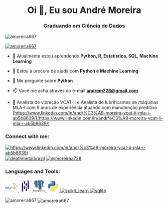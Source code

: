 <h1 align="center">Oi 👋, Eu sou André Moreira</h1>
<h3 align="center">Graduando em Ciência de Dados</h3>

<p align="left"> <img src="https://komarev.com/ghpvc/?username=amoreira667&label=Profile%20views&color=0e75b6&style=flat" alt="amoreira667" /> </p>

<p align="left"> <a href="https://github.com/ryo-ma/github-profile-trophy"><img src="https://github-profile-trophy.vercel.app/?username=amoreira667" alt="amoreira667" /></a> </p>

- 🌱 Atualmente estou aprendendo **Python, R, Estatística, SQL, Machine Learning**

- 🤝 Estou à procura de ajuda com **Python e Machine Learning**

- 💬 Me pergunte sobre **Python**

- 📫 Você me acha através do e-mail **andrem728@gmail.com**

- 📄 Analista de vibração VCAT-II e Analista de lubrificantes de máquinas MLA-I com 9 anos de experiência atuando com manutenção preditiva [https://www.linkedin.com/in/andr%C3%A9-moreira-vcat-ii-mla-i-ab5b8639/](https://www.linkedin.com/in/andr%C3%A9-moreira-vcat-ii-mla-i-ab5b8639/)

<h3 align="left">Connect with me:</h3>
<p align="left">
<a href="https://linkedin.com/in/https://www.linkedin.com/in/andr%c3%a9-moreira-vcat-ii-mla-i-ab5b8639/" target="blank"><img align="center" src="https://raw.githubusercontent.com/rahuldkjain/github-profile-readme-generator/master/src/images/icons/Social/linked-in-alt.svg" alt="https://www.linkedin.com/in/andr%c3%a9-moreira-vcat-ii-mla-i-ab5b8639/" height="30" width="40" /></a>
<a href="https://kaggle.com/deathmetalbrazil" target="blank"><img align="center" src="https://raw.githubusercontent.com/rahuldkjain/github-profile-readme-generator/master/src/images/icons/Social/kaggle.svg" alt="deathmetalbrazil" height="30" width="40" /></a>
<a href="https://medium.com/@moreiraa728" target="blank"><img align="center" src="https://raw.githubusercontent.com/rahuldkjain/github-profile-readme-generator/master/src/images/icons/Social/medium.svg" alt="@moreiraa728" height="30" width="40" /></a>
</p>

<h3 align="left">Languages and Tools:</h3>
<p align="left"> <a href="https://www.mysql.com/" target="_blank" rel="noreferrer"> <img src="https://raw.githubusercontent.com/devicons/devicon/master/icons/mysql/mysql-original-wordmark.svg" alt="mysql" width="40" height="40"/> </a> <a href="https://pandas.pydata.org/" target="_blank" rel="noreferrer"> <img src="https://raw.githubusercontent.com/devicons/devicon/2ae2a900d2f041da66e950e4d48052658d850630/icons/pandas/pandas-original.svg" alt="pandas" width="40" height="40"/> </a> <a href="https://www.postgresql.org" target="_blank" rel="noreferrer"> <img src="https://raw.githubusercontent.com/devicons/devicon/master/icons/postgresql/postgresql-original-wordmark.svg" alt="postgresql" width="40" height="40"/> </a> <a href="https://www.python.org" target="_blank" rel="noreferrer"> <img src="https://raw.githubusercontent.com/devicons/devicon/master/icons/python/python-original.svg" alt="python" width="40" height="40"/> </a> <a href="https://scikit-learn.org/" target="_blank" rel="noreferrer"> <img src="https://upload.wikimedia.org/wikipedia/commons/0/05/Scikit_learn_logo_small.svg" alt="scikit_learn" width="40" height="40"/> </a> <a href="https://www.sqlite.org/" target="_blank" rel="noreferrer"> <img src="https://www.vectorlogo.zone/logos/sqlite/sqlite-icon.svg" alt="sqlite" width="40" height="40"/> </a> </p>

<p><img align="left" src="https://github-readme-stats.vercel.app/api/top-langs?username=amoreira667&show_icons=true&locale=en&layout=compact" alt="amoreira667" /></p>

<p>&nbsp;<img align="center" src="https://github-readme-stats.vercel.app/api?username=amoreira667&show_icons=true&locale=en" alt="amoreira667" /></p>

<!--
### Hi there 👋


**AMoreira667/AMoreira667** is a ✨ _special_ ✨ repository because its `README.md` (this file) appears on your GitHub profile.

Here are some ideas to get you started:

- 🔭 I’m currently working on ...
- 🌱 I’m currently learning ...
- 👯 I’m looking to collaborate on ...
- 🤔 I’m looking for help with ...
- 💬 Ask me about ...
- 📫 How to reach me: ...
- 😄 Pronouns: ...
- ⚡ Fun fact: ...
-->

